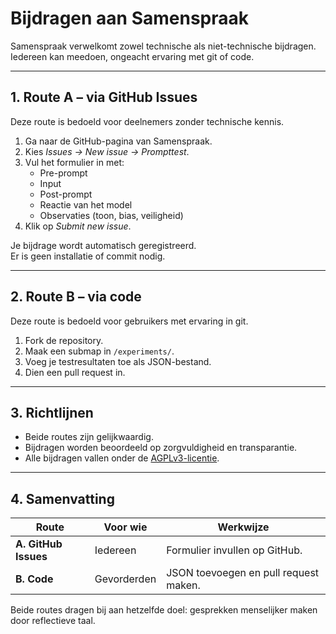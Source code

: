 # Bijdragen aan Samenspraak

Samenspraak verwelkomt zowel technische als niet-technische bijdragen.  
Iedereen kan meedoen, ongeacht ervaring met git of code.

---

## 1. Route A – via GitHub Issues

Deze route is bedoeld voor deelnemers zonder technische kennis.

1. Ga naar de GitHub-pagina van Samenspraak.  
2. Kies *Issues → New issue → Prompttest*.  
3. Vul het formulier in met:  
   - Pre-prompt  
   - Input  
   - Post-prompt  
   - Reactie van het model  
   - Observaties (toon, bias, veiligheid)  
4. Klik op *Submit new issue*.

Je bijdrage wordt automatisch geregistreerd.  
Er is geen installatie of commit nodig.

---

## 2. Route B – via code

Deze route is bedoeld voor gebruikers met ervaring in git.

1. Fork de repository.  
2. Maak een submap in `/experiments/`.  
3. Voeg je testresultaten toe als JSON-bestand.  
4. Dien een pull request in.

---

## 3. Richtlijnen

- Beide routes zijn gelijkwaardig.  
- Bijdragen worden beoordeeld op zorgvuldigheid en transparantie.  
- Alle bijdragen vallen onder de [AGPLv3-licentie](../LICENSE_POLICY.md).

---

## 4. Samenvatting

| Route | Voor wie | Werkwijze |
|--------|-----------|-----------|
| **A. GitHub Issues** | Iedereen | Formulier invullen op GitHub. |
| **B. Code** | Gevorderden | JSON toevoegen en pull request maken. |

Beide routes dragen bij aan hetzelfde doel: gesprekken menselijker maken door reflectieve taal.
